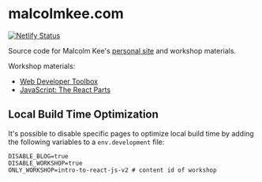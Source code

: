 # malcolmkee.com

[![Netlify Status](https://api.netlify.com/api/v1/badges/86f46dd1-29fe-4d46-a094-067bc0c6225b/deploy-status)](https://app.netlify.com/sites/malcolmkee/deploys)

Source code for Malcolm Kee's [personal site](https://malcolmkee.com/) and workshop materials.

Workshop materials:

* [Web Developer Toolbox](https://malcolmkee.com/web-developer-toolbox)
* [JavaScript: The React Parts](https://malcolmkee.com/js-the-react-parts)

## Local Build Time Optimization

It's possible to disable specific pages to optimize local build time by adding the following variables to a `env.development` file:

```
DISABLE_BLOG=true
DISABLE_WORKSHOP=true
ONLY_WORKSHOP=intro-to-react-js-v2 # content id of workshop
```
